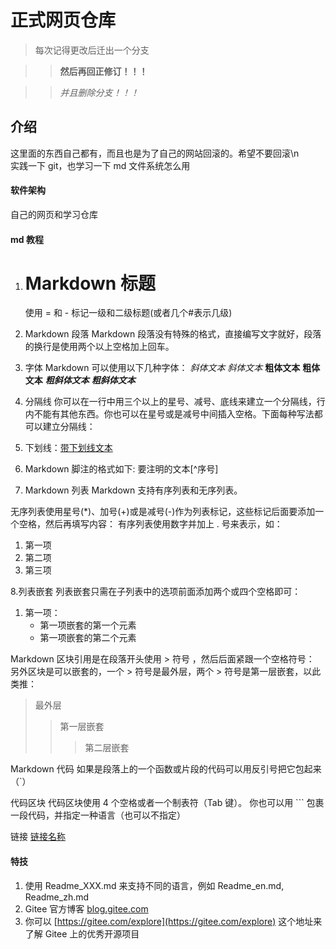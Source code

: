 # 正式网页仓库
>每次记得更改后迁出一个分支

>>**然后再回正修订！！！**

>>_并且删除分支！！！_
## 介绍
这里面的东西自己都有，而且也是为了自己的网站回滚的。希望不要回滚\n  
实践一下 git，也学习一下 md 文件系统怎么用

#### 软件架构

自己的网页和学习仓库

#### md 教程

1.  # Markdown 标题
    使用 = 和 - 标记一级和二级标题(或者几个#表示几级)
2.  Markdown 段落
    Markdown 段落没有特殊的格式，直接编写文字就好，段落的换行是使用两个以上空格加上回车。

3.  字体
    Markdown 可以使用以下几种字体：
    _斜体文本_
    _斜体文本_
    **粗体文本**
    **粗体文本**
    **_粗斜体文本_**
    **_粗斜体文本_**

4. 分隔线
你可以在一行中用三个以上的星号、减号、底线来建立一个分隔线，行内不能有其他东西。你也可以在星号或是减号中间插入空格。下面每种写法都可以建立分隔线：

5. 下划线：<u>带下划线文本</u>

6. Markdown 脚注的格式如下:
要注明的文本\[^序号]
[^序号]:内容

7. Markdown 列表
Markdown 支持有序列表和无序列表。

无序列表使用星号(\*)、加号(+)或是减号(-)作为列表标记，这些标记后面要添加一个空格，然后再填写内容：
有序列表使用数字并加上 . 号来表示，如：

1. 第一项
2. 第二项
3. 第三项

8.列表嵌套
列表嵌套只需在子列表中的选项前面添加两个或四个空格即可：

1. 第一项：
   - 第一项嵌套的第一个元素
   - 第一项嵌套的第二个元素

Markdown 区块引用是在段落开头使用 > 符号 ，然后后面紧跟一个空格符号：
另外区块是可以嵌套的，一个 > 符号是最外层，两个 > 符号是第一层嵌套，以此类推：

> 最外层
>
> > 第一层嵌套
> >
> > > 第二层嵌套

Markdown 代码
如果是段落上的一个函数或片段的代码可以用反引号把它包起来（`）

代码区块
代码区块使用 4 个空格或者一个制表符（Tab 键）。
你也可以用 ``` 包裹一段代码，并指定一种语言（也可以不指定）

链接
[链接名称](链接地址)
#### 特技

1.  使用 Readme_XXX.md 来支持不同的语言，例如 Readme_en.md, Readme_zh.md
2.  Gitee 官方博客 [blog.gitee.com](https://blog.gitee.com)
3.  你可以 [https://gitee.com/explore](https://gitee.com/explore) 这个地址来了解 Gitee 上的优秀开源项目